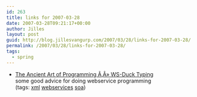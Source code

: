 ```yaml
---
id: 263
title: links for 2007-03-28
date: 2007-03-28T09:21:17+00:00
author: Jilles
layout: post
guid: http://blog.jillesvangurp.com/2007/03/28/links-for-2007-03-28/
permalink: /2007/03/28/links-for-2007-03-28/
tags:
  - spring
---
```

<ul class="delicious">
	<li>
		<div class="delicious-link"><a href="http://blog.springframework.com/arjen/archives/2007/03/27/ws-duck-typing/">The Ancient Art of Programming Ã‚Â» WS-Duck Typing</a></div>
		<div class="delicious-extended">some good advice for doing webservice programming</div>
		<div class="delicious-tags">(tags: <a href="http://del.icio.us/jillesvangurp/xml">xml</a> <a href="http://del.icio.us/jillesvangurp/webservices">webservices</a> <a href="http://del.icio.us/jillesvangurp/soa">soa</a>)</div>
	</li>
</ul>
